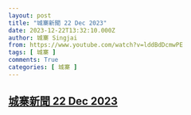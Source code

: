 ```yaml
---
layout: post
title: "城寨新聞 22 Dec 2023"
date: 2023-12-22T13:32:10.000Z
author: 城寨 Singjai
from: https://www.youtube.com/watch?v=lddBdDcmwPE
tags: [ 城寨 ]
comments: True
categories: [ 城寨 ]
---
```

<!--1703251930000-->
[城寨新聞 22 Dec 2023](https://www.youtube.com/watch?v=lddBdDcmwPE)
------

<div>

</div>
